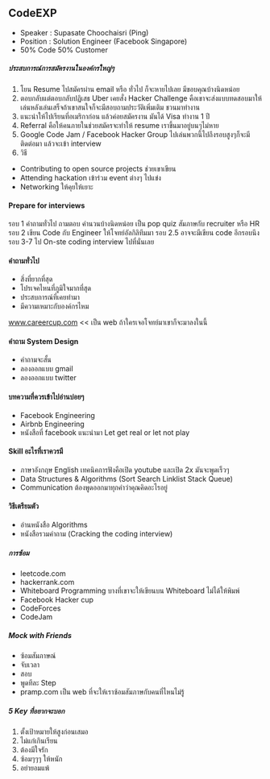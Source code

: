 ## CodeEXP

- Speaker : Supasate Choochaisri (Ping)
- Position : Solution Engineer (Facebook Singapore)
- 50% Code 50% Customer

##### ประสบการณ์การสมัครงานในองค์กรใหญ่ๆ
1. โยน Resume ไปสมัครผ่าน email หรือ ทั่วไป ก็จะหายไปเลย มีขอบคุณบ้างนิดหน่อย
2. ตอบกลับแต่ตอบกลับปฏิเสธ Uber เคยสั่ง Hacker Challenge คือเขาจะส่งแบบทดสอบมาให้เล่นหลังเล่นเสร็จถ้าเขาสนใจก็จะมีสอบถามประวัติเพิ่มเติม ชวนมาทำงาน
3. แนะนำให้ไปเรียนที่อเมริกาก่อน แล้วค่อยสมัครงาน มันได้ Visa ทำงาน 1 ปี
4. Referral คือให้คนภายในช่วยสมัครจะทำให้ resume เราขึ้นมาอยู่บนๆไม่หาย
5. Google Code Jam / Facebook Hacker Group ไปเล่นพวกนี้ไปถึงรอบสูงๆก็จะมีติดต่อมา แล้วจะเข้า interview
6. วิธี
- Contributing to open source projects ช่วยเขาเขียน
- Attending hackation เข้าร่วม event ต่างๆ ไปแข่ง
- Networking ให้คุยให้เยาะ

#### Prepare for interviews
รอบ 1 คำถามทั่วไป ถามตอบ คำนวนบ้างนิดหน่อย เป็น pop quiz สัมภาษกับ recruiter หรือ HR
รอบ 2 เขียน Code กับ Engineer ให้โจทย์อัลกิลิทึมมา
รอบ 2.5 อาจจะมีเขียน code อีกรอบนึง
รอบ 3-7 ไป On-ste coding interview ไปที่นั่นเลย

#### คำถามทั่วไป
- สิ่งที่ยากที่สุด
- โปรเจคไหนที่ภูมิใจมากที่สุด
- ประสบการณ์ที่เคยทำมา
- มีความเหมาะกับองค์กรไหม

www.careercup.com  << เป็น web ถ้าใครเจอโจทย์มาเขาก็จะมาลงในนี้

#### คำถาม System Design
- คำถามจะสั้น
- ลองออกแบบ gmail
- ลองออกแบบ twitter

#### บทความที่ควรเข้าไปอ่านบ่อยๆ
- Facebook Engineering
- Airbnb Engineering
- หนังสือที่ facebook แนะนำมา Let get real or let not play

#### Skill อะไรที่เราควรมี
- ภาษาอังกฤษ English เทคนิคการฟังคือเปิด youtube และเปิด 2x มันจะพูดเร็วๆ
- Data Structures & Algorithms (Sort Search Linklist Stack Queue)
- Communication ต้องพูดออกมาทุกคำว่าคุณคิดอะไรอยู่

#### วิธีเตรียมตัว
- อ่านหนังสือ Algorithms
- หนังสือรวมคำถาม (Cracking the coding interview)

##### การซ้อม
- leetcode.com
- hackerrank.com
- Whiteboard Programming บางที่เขาจะให้เขียนบน Whiteboard ไม่ได้ให้พิมพ์
- Facebook Hacker cup
- CodeForces
- CodeJam

##### Mock with Friends
- ซ้อมสัมภาษณ์
- จับเวลา
- สอบ
- พูดทีละ Step
- pramp.com เป็น web ที่จะให้เราซ้อมสัมภาษกับคนที่ไหนไม่รู้

##### 5 Key ที่อยากจะบอก
1. ตั้งเป้าหมายให้สูงก่อนเสมอ
2. ไม่แก่เกินเรียน
3. ต้องมีใจรัก
4. ซ้อมๆๆๆ ให้หนัก
5. อย่ายอมแพ้
